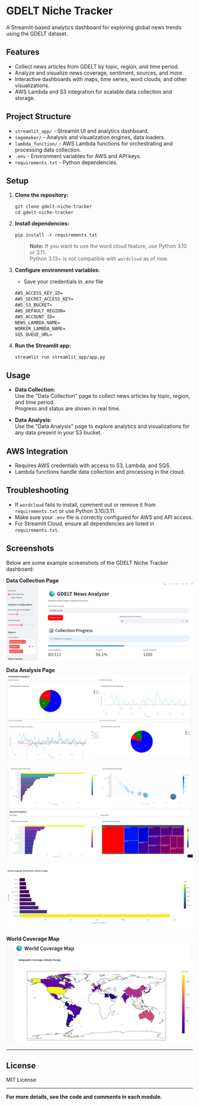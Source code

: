 # GDELT Niche Tracker

A Streamlit-based analytics dashboard for exploring global news trends using the GDELT dataset.

## Features

- Collect news articles from GDELT by topic, region, and time period.
- Analyze and visualize news coverage, sentiment, sources, and more.
- Interactive dashboards with maps, time series, word clouds, and other visualizations.
- AWS Lambda and S3 integration for scalable data collection and storage.

## Project Structure

- `streamlit_app/` - Streamlit UI and analytics dashboard.
- `sagemaker/` - Analysis and visualization engines, data loaders.
- `lambda_function/` - AWS Lambda functions for orchestrating and processing data collection.
- `.env` - Environment variables for AWS and API keys.
- `requirements.txt` - Python dependencies.

## Setup

1. **Clone the repository:**
   ```
   git clone gdelt-niche-tracker
   cd gdelt-niche-tracker
   ```

2. **Install dependencies:**
   ```
   pip install -r requirements.txt
   ```

   > **Note:** If you want to use the word cloud feature, use Python 3.10 or 3.11.  
   > Python 3.13+ is not compatible with `wordcloud` as of now.

3. **Configure environment variables:**
   - Save your credentials in .env file
   ```
   AWS_ACCESS_KEY_ID=
   AWS_SECRET_ACCESS_KEY=
   AWS_S3_BUCKET=
   AWS_DEFAULT_REGION=
   AWS_ACCOUNT_ID=
   NEWS_LAMBDA_NAME=
   WORKER_LAMBDA_NAME=
   SQS_QUEUE_URL=
   ```

4. **Run the Streamlit app:**
   ```
   streamlit run streamlit_app/app.py
   ```

## Usage

- **Data Collection:**  
  Use the "Data Collection" page to collect news articles by topic, region, and time period.  
  Progress and status are shown in real time.

- **Data Analysis:**  
  Use the "Data Analysis" page to explore analytics and visualizations for any data present in your S3 bucket.

## AWS Integration

- Requires AWS credentials with access to S3, Lambda, and SQS.
- Lambda functions handle data collection and processing in the cloud.

## Troubleshooting

- If `wordcloud` fails to install, comment out or remove it from `requirements.txt` or use Python 3.10/3.11.
- Make sure your `.env` file is correctly configured for AWS and API access.
- For Streamlit Cloud, ensure all dependencies are listed in `requirements.txt`.

## Screenshots

Below are some example screenshots of the GDELT Niche Tracker dashboard:

**Data Collection Page**  
![Data Collection](screenshots/data_collection.png)

**Data Analysis Page**  
![Data Analysis](screenshots/data_analysis.png)

![Data Analysis](screenshots/data_analysis_1.png)

![Data Analysis](screenshots/data_analysis_2.png)

**World Coverage Map**  
![World Map](screenshots/world_map.png)

---


## License

MIT License

---

**For more details, see the code and comments in each module.**
